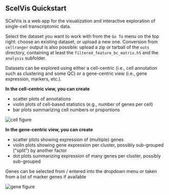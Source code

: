 ## ScelVis Quickstart

SCelVis is a web app for the visualization and interactive exploration of single-cell transcriptomic data.

Select the dataset you want to work with from the `Go To` menu on the top right:
choose an existing dataset, or upload a new one.
Conversion from `cellranger` output is also possible:
upload a zip or tarball of the `outs` directory, containing at least the `filtered_feature_bc_matrix.h5` and the `analysis` subfolder.

Datasets can be explored using either a cell-centric (i.e., cell annotation such as clustering and some QC) or a gene-centric view (i.e., gene expression, markers, etc.).

**In the cell-centric view, you can create**

* scatter plots of annotations
* violin plots of cell-based statistics (e.g., number of genes per cell)
* bar plots summarizing cell numbers or proportions

![cell figure](assets/cells.png)

**In the gene-centric view, you can create**

* scatter plots showing expression of (multiple) genes
* violin plots showing gene expression per cluster, possibly sub-grouped ("split") by another factor
* dot plots summarizing expression of many genes per cluster, possibly sub-grouped

Genes can be selected from / entered into the dropdown menu or taken from a list of marker genes if available

![gene figure](assets/genes.png)
